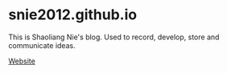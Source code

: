 # snie2012.github.io

This is Shaoliang Nie's blog. Used to record, develop, store and communicate ideas.

[Website](snie2012.github.io)
